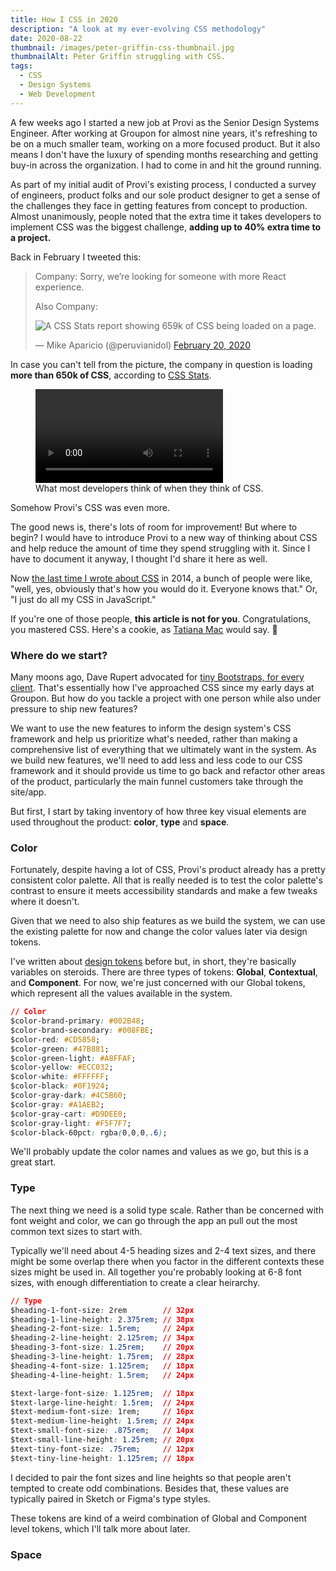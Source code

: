 ```yaml
---
title: How I CSS in 2020
description: "A look at my ever-evolving CSS methodology"
date: 2020-08-22
thumbnail: /images/peter-griffin-css-thumbnail.jpg
thumbnailAlt: Peter Griffin struggling with CSS.
tags:
  - CSS
  - Design Systems
  - Web Development
---
```


A few weeks ago I started a new job at Provi as the Senior Design Systems Engineer. After working at Groupon for almost nine years, it's refreshing to be on a much smaller team, working on a more focused product. But it also means I don't have the luxury of spending months researching and getting buy-in across the organization. I had to come in and hit the ground running.

As part of my initial audit of Provi's existing process, I conducted a survey of engineers, product folks and our sole product designer to get a sense of the challenges they face in getting features from concept to production. Almost unanimously, people noted that the extra time it takes developers to implement CSS was the biggest challenge, **adding up to 40% extra time to a project.**

Back in February I tweeted this:

<blockquote class="twitter-tweet ma-flow-24"><p lang="en" dir="ltr">Company: Sorry, we’re looking for someone with more React experience.</p>
<p>Also Company:</p> 
<img src="/images/659k-of-css.png" alt="A CSS Stats report showing 659k of CSS being loaded on a page.">
<p>&mdash; Mike Aparicio (@peruvianidol) <a href="https://twitter.com/peruvianidol/status/1230587439594512385?ref_src=twsrc%5Etfw">February 20, 2020</a></p></blockquote>

In case you can't tell from the picture, the company in question is loading **more than 650k of CSS**, according to [CSS Stats](https://cssstats.com).

<figure class="ma-float-right">
<video src="/images/video/peter-griffin-css.mp4" loop="" autoplay=""></video>
<figcaption>
What most developers think of when they think of CSS.
</figcaption>
</figure>

Somehow Provi's CSS was even more.

The good news is, there's lots of room for improvement! But where to begin? I would have to introduce Provi to a new way of thinking about CSS and help reduce the amount of time they spend struggling with it. Since I have to document it anyway, I thought I'd share it here as well.

Now [the last time I wrote about CSS](/posts/2014-08-10-css-at-groupon/) in 2014, a bunch of people were like, "well, yes, obviously that's how you would do it. Everyone knows that." Or, "I just do all my CSS in JavaScript."

If you're one of those people, **this article is not for you**. Congratulations, you mastered CSS. Here's a cookie, as [Tatiana Mac](https://tatianamac.com/) would say. 🍪

<h3 class="ma-heading-3">Where do we start?</h3>

Many moons ago, Dave Rupert advocated for [tiny Bootstraps, for every client](https://daverupert.com/2013/04/responsive-deliverables/). That's essentially how I've approached CSS since my early days at Groupon. But how do you tackle a project with one person while also under pressure to ship new features? 

We want to use the new features to inform the design system's CSS framework and help us prioritize what's needed, rather than making a comprehensive list of everything that we ultimately want in the system. As we build new features, we'll need to add less and less code to our CSS framework and it should provide us time to go back and refactor other areas of the product, particularly the main funnel customers take through the site/app.

But first, I start by taking inventory of how three key visual elements are used throughout the product: **color**, **type** and **space**.

<h3 class="ma-heading-3">Color</h3>

Fortunately, despite having a lot of CSS, Provi's product already has a pretty consistent color palette. All that is really needed is to test the color palette's contrast to ensure it meets accessibility standards and make a few tweaks where it doesn't.

Given that we need to also ship features as we build the system, we can use the existing palette for now and change the color values later via design tokens.

I've written about [design tokens](/posts/2020-07-06-simple-groupon/) before but, in short, they're basically variables on steroids. There are three types of tokens: **Global**, **Contextual**, and **Component**. For now, we're just concerned with our Global tokens, which represent all the values available in the system.

```css
// Color
$color-brand-primary: #002B48;
$color-brand-secondary: #008FBE;
$color-red: #CD5858;
$color-green: #47B881;
$color-green-light: #A8FFAF;
$color-yellow: #ECC032;
$color-white: #FFFFFF;
$color-black: #0F1924;
$color-gray-dark: #4C5B60;
$color-gray: #A1AEB2;
$color-gray-cart: #D9DEE0;
$color-gray-light: #F5F7F7;
$color-black-60pct: rgba(0,0,0,.6);
```
We'll probably update the color names and values as we go, but this is a great start.

<h3 class="ma-heading-3">Type</h3>

The next thing we need is a solid type scale. Rather than be concerned with font weight and color, we can go through the app an pull out the most common text sizes to start with.

Typically we'll need about 4-5 heading sizes and 2-4 text sizes, and there might be some overlap there when you factor in the different contexts these sizes might be used in. All together you're probably looking at 6-8 font sizes, with enough differentiation to create a clear heirarchy.

```css
// Type
$heading-1-font-size: 2rem        // 32px
$heading-1-line-height: 2.375rem; // 38px
$heading-2-font-size: 1.5rem;     // 24px
$heading-2-line-height: 2.125rem; // 34px
$heading-3-font-size: 1.25rem;    // 20px
$heading-3-line-height: 1.75rem;  // 28px
$heading-4-font-size: 1.125rem;   // 18px
$heading-4-line-height: 1.5rem;   // 24px

$text-large-font-size: 1.125rem;  // 18px
$text-large-line-height: 1.5rem;  // 24px
$text-medium-font-size: 1rem;     // 16px
$text-medium-line-height: 1.5rem; // 24px
$text-small-font-size: .875rem;   // 14px
$text-small-line-height: 1.25rem; // 20px
$text-tiny-font-size: .75rem;     // 12px
$text-tiny-line-height: 1.125rem; // 18px
```

I decided to pair the font sizes and line heights so that people aren't tempted to create odd combinations. Besides that, these values are typically paired in Sketch or Figma's type styles.

These tokens are kind of a weird combination of Global and Component level tokens, which I'll talk more about later.

<h3 class="ma-heading-3">Space</h3>



